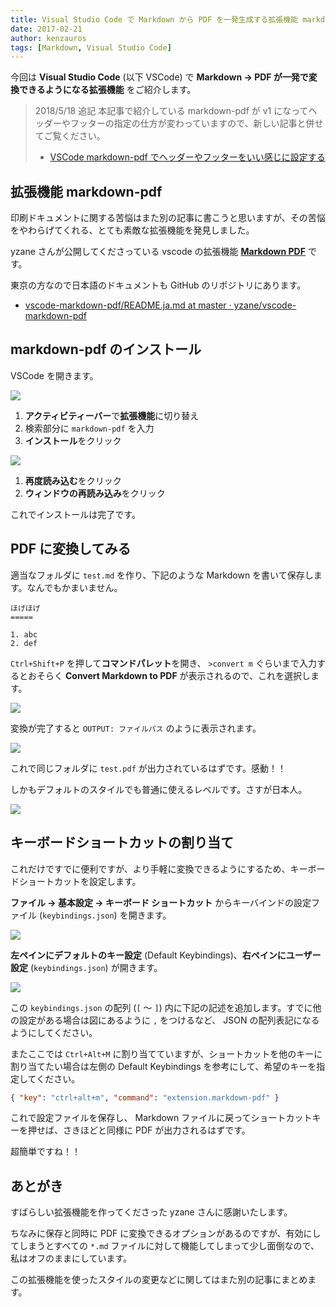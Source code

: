 ```yaml
---
title: Visual Studio Code で Markdown から PDF を一発生成する拡張機能 markdown-pdf
date: 2017-02-21
author: kenzauros
tags: [Markdown, Visual Studio Code]
---
```


今回は **Visual Studio Code** (以下 VSCode) で **Markdown → PDF が一発で変換できるようになる拡張機能** をご紹介します。

>2018/5/18 追記
>本記事で紹介している markdown-pdf が v1 になってヘッダーやフッターの指定の仕方が変わっていますので、新しい記事と併せてご覧ください。
>
>- [VSCode markdown-pdf でヘッダーやフッターをいい感じに設定する](/vscode-markdown-pdf-v1-header-footer-settings/)

## 拡張機能 markdown-pdf

印刷ドキュメントに関する苦悩はまた別の記事に書こうと思いますが、その苦悩をやわらげてくれる、とても素敵な拡張機能を発見しました。

yzane さんが公開してくださっている vscode の拡張機能 **[Markdown PDF](https://marketplace.visualstudio.com/items?itemName=yzane.markdown-pdf)** です。

東京の方なので日本語のドキュメントも GitHub のリポジトリにあります。

* [vscode-markdown-pdf/README.ja.md at master · yzane/vscode-markdown-pdf](https://github.com/yzane/vscode-markdown-pdf/blob/master/README.ja.md)

## markdown-pdf のインストール

VSCode を開きます。

![](images/vscode-markdown-pdf-extension-1.png)

1. **アクティビティーバー**で**拡張機能**に切り替え
2. 検索部分に `markdown-pdf` を入力
3. **インストール**をクリック

![](images/vscode-markdown-pdf-extension-2.png)

1. **再度読み込む**をクリック
2. **ウィンドウの再読み込み**をクリック

これでインストールは完了です。

## PDF に変換してみる

適当なフォルダに `test.md` を作り、下記のような Markdown を書いて保存します。なんでもかまいません。

```
ほげほげ
=====

1. abc
2. def
```

`Ctrl+Shift+P` を押して**コマンドパレット**を開き、 `>convert m` ぐらいまで入力するとおそらく **Convert Markdown to PDF** が表示されるので、これを選択します。

![](images/vscode-markdown-pdf-extension-3.png)

変換が完了すると `OUTPUT: ファイルパス` のように表示されます。

![](images/vscode-markdown-pdf-extension-4.png)

これで同じフォルダに `test.pdf` が出力されているはずです。感動！！

しかもデフォルトのスタイルでも普通に使えるレベルです。さすが日本人。

![](images/vscode-markdown-pdf-extension-5.png)

## キーボードショートカットの割り当て

これだけですでに便利ですが、より手軽に変換できるようにするため、キーボードショートカットを設定します。

**ファイル → 基本設定 → キーボード ショートカット** からキーバインドの設定ファイル (`keybindings.json`) を開きます。

![](images/vscode-markdown-pdf-extension-6.png)

**左ペインにデフォルトのキー設定** (Default Keybindings)、**右ペインにユーザー設定** (`keybindings.json`) が開きます。

![](images/vscode-markdown-pdf-extension-7.png)

この `keybindings.json` の配列 (`[` ～ `]`) 内に下記の記述を追加します。すでに他の設定がある場合は図にあるように `,` をつけるなど、 JSON の配列表記になるようにしてください。

またここでは `Ctrl+Alt+M` に割り当てていますが、ショートカットを他のキーに割り当てたい場合は左側の Default Keybindings を参考にして、希望のキーを指定してください。

```json
{ "key": "ctrl+alt+m", "command": "extension.markdown-pdf" }
```

これで設定ファイルを保存し、 Markdown ファイルに戻ってショートカットキーを押せば、さきほどと同様に PDF が出力されるはずです。

超簡単ですね！！

## あとがき

すばらしい拡張機能を作ってくださった yzane さんに感謝いたします。

ちなみに保存と同時に PDF に変換できるオプションがあるのですが、有効にしてしまうとすべての `*.md` ファイルに対して機能してしまって少し面倒なので、私はオフのままにしています。

この拡張機能を使ったスタイルの変更などに関してはまた別の記事にまとめます。
